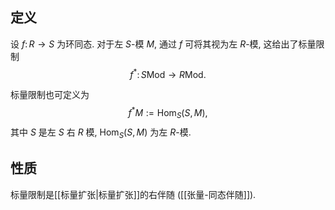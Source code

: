 
## 定义

设 $f \colon R \to S$ 为环同态. 对于左 $S$-模 $M$, 通过 $f$ 可将其视为左 $R$-模, 这给出了标量限制
$$
f^* \colon S\mathsf {Mod} \to R\mathsf {Mod}.
$$

标量限制也可定义为
$$
f^*M := \operatorname{Hom}_S(S,M),
$$
其中 $S$ 是左 $S$ 右 $R$ 模, $\operatorname{Hom}_S(S,M)$ 为左 $R$-模.

## 性质

标量限制是[[标量扩张|标量扩张]]的右伴随 ([[张量-同态伴随]]).